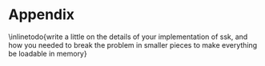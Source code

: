# Appendix #

\inlinetodo{write a little on the details of your implementation of ssk, and how you
needed to break the problem in smaller pieces to make everything be loadable in memory}

<!-- vim:set filetype=markdown.pandoc : -->
